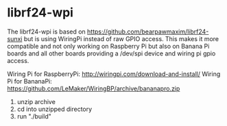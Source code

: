# librf24-wpi

The librf24-wpi is based on https://github.com/bearpawmaxim/librf24-sunxi but is using WiringPi instead of raw GPIO access. This makes it more compatible and not only working on Raspberry Pi but also on Banana Pi boards and all other boards providing a /dev/spi device and wiring pi gpio access.

Wiring Pi for RaspberryPi: http://wiringpi.com/download-and-install/
Wiring Pi for BananaPi: https://github.com/LeMaker/WiringBP/archive/bananapro.zip

1. unzip archive
2. cd into unzipped directory
3. run "./build"
